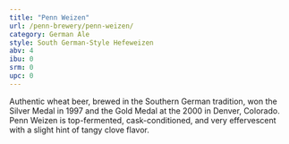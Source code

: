 ```yaml
---
title: "Penn Weizen"
url: /penn-brewery/penn-weizen/
category: German Ale
style: South German-Style Hefeweizen
abv: 4
ibu: 0
srm: 0
upc: 0
---
```

Authentic wheat beer, brewed in the Southern German tradition, won the Silver Medal in 1997 and the Gold Medal at the 2000 in Denver, Colorado. Penn Weizen is top-fermented, cask-conditioned, and very effervescent with a slight hint of tangy clove flavor.
